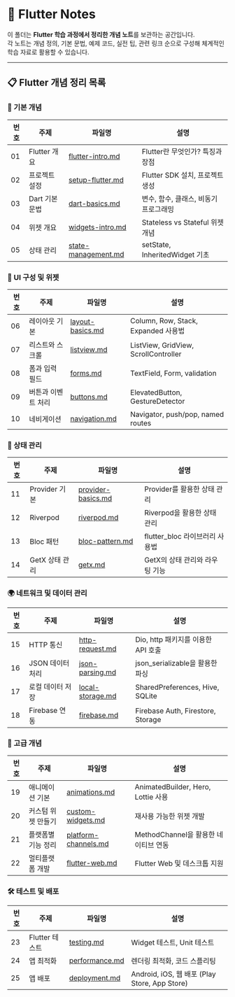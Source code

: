 # 📖 Flutter Notes  

이 폴더는 **Flutter 학습 과정에서 정리한 개념 노트**를 보관하는 공간입니다.  
각 노트는 개념 정의, 기본 문법, 예제 코드, 실전 팁, 관련 링크 순으로 구성해 체계적인 학습 자료로 활용할 수 있습니다.

---

## 📋 Flutter 개념 정리 목록  

### 📌 기본 개념  
| 번호 | 주제 | 파일명 | 설명 |  
|---|---|---|---|  
| 01 | Flutter 개요 | [flutter-intro.md](./flutter-intro.md) | Flutter란 무엇인가? 특징과 장점 |  
| 02 | 프로젝트 설정 | [setup-flutter.md](./setup-flutter.md) | Flutter SDK 설치, 프로젝트 생성 |  
| 03 | Dart 기본 문법 | [dart-basics.md](./dart-basics.md) | 변수, 함수, 클래스, 비동기 프로그래밍 |  
| 04 | 위젯 개요 | [widgets-intro.md](./widgets-intro.md) | Stateless vs Stateful 위젯 개념 |  
| 05 | 상태 관리 | [state-management.md](./state-management.md) | setState, InheritedWidget 기초 |  

### 🔲 UI 구성 및 위젯  
| 번호 | 주제 | 파일명 | 설명 |  
|---|---|---|---|  
| 06 | 레이아웃 기본 | [layout-basics.md](./layout-basics.md) | Column, Row, Stack, Expanded 사용법 |  
| 07 | 리스트와 스크롤 | [listview.md](./listview.md) | ListView, GridView, ScrollController |  
| 08 | 폼과 입력 필드 | [forms.md](./forms.md) | TextField, Form, validation |  
| 09 | 버튼과 이벤트 처리 | [buttons.md](./buttons.md) | ElevatedButton, GestureDetector |  
| 10 | 네비게이션 | [navigation.md](./navigation.md) | Navigator, push/pop, named routes |  

### 🔄 상태 관리  
| 번호 | 주제 | 파일명 | 설명 |  
|---|---|---|---|  
| 11 | Provider 기본 | [provider-basics.md](./provider-basics.md) | Provider를 활용한 상태 관리 |  
| 12 | Riverpod | [riverpod.md](./riverpod.md) | Riverpod을 활용한 상태 관리 |  
| 13 | Bloc 패턴 | [bloc-pattern.md](./bloc-pattern.md) | flutter_bloc 라이브러리 사용법 |  
| 14 | GetX 상태 관리 | [getx.md](./getx.md) | GetX의 상태 관리와 라우팅 기능 |  

### 🌍 네트워크 및 데이터 관리  
| 번호 | 주제 | 파일명 | 설명 |  
|---|---|---|---|  
| 15 | HTTP 통신 | [http-request.md](./http-request.md) | Dio, http 패키지를 이용한 API 호출 |  
| 16 | JSON 데이터 처리 | [json-parsing.md](./json-parsing.md) | json_serializable을 활용한 파싱 |  
| 17 | 로컬 데이터 저장 | [local-storage.md](./local-storage.md) | SharedPreferences, Hive, SQLite |  
| 18 | Firebase 연동 | [firebase.md](./firebase.md) | Firebase Auth, Firestore, Storage |  

### 🚀 고급 개념  
| 번호 | 주제 | 파일명 | 설명 |  
|---|---|---|---|  
| 19 | 애니메이션 기본 | [animations.md](./animations.md) | AnimatedBuilder, Hero, Lottie 사용 |  
| 20 | 커스텀 위젯 만들기 | [custom-widgets.md](./custom-widgets.md) | 재사용 가능한 위젯 개발 |  
| 21 | 플랫폼별 기능 정리 | [platform-channels.md](./platform-channels.md) | MethodChannel을 활용한 네이티브 연동 |  
| 22 | 멀티플랫폼 개발 | [flutter-web.md](./flutter-web.md) | Flutter Web 및 데스크톱 지원 |  

### 🛠️ 테스트 및 배포  
| 번호 | 주제 | 파일명 | 설명 |  
|---|---|---|---|  
| 23 | Flutter 테스트 | [testing.md](./testing.md) | Widget 테스트, Unit 테스트 |  
| 24 | 앱 최적화 | [performance.md](./performance.md) | 렌더링 최적화, 코드 스플리팅 |  
| 25 | 앱 배포 | [deployment.md](./deployment.md) | Android, iOS, 웹 배포 (Play Store, App Store) |  
